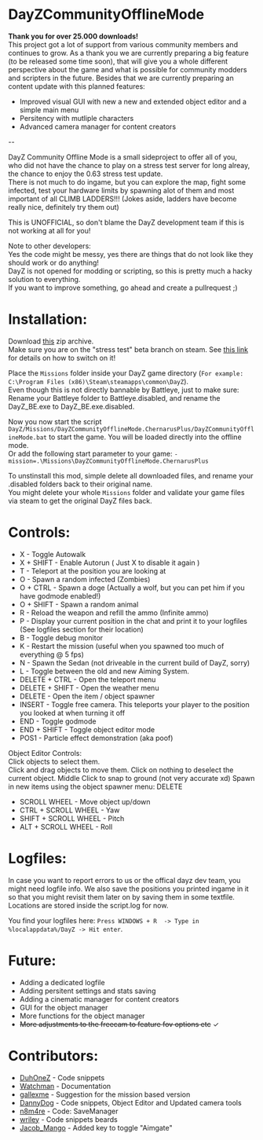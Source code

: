# DayZCommunityOfflineMode

**Thank you for over 25.000 downloads!**  
This project got a lot of support from various community members and continues to grow.
As a thank you we are currently preparing a big feature (to be released some time soon), that will give you a whole different perspective about the game and what is possible for community modders and scripters in the future.
Besides that we are currently preparing an content update with this planned features:
* Improved visual GUI with new a new and extended object editor and a simple main menu
* Persitency with mutliple characters
* Advanced camera manager for content creators

-- 

DayZ Community Offline Mode is a small sideproject to offer all of you,  
who did not have the chance to play on a stress test server for long alreay, the chance to enjoy the 0.63 stress test update.  
There is not much to do ingame, but you can explore the map, fight some infected, test your hardware limits by spawning alot of them
and most important of all CLIMB LADDERS!!! (Jokes aside, ladders have become really nice, definitely try them out)  

This is UNOFFICIAL, so don't blame the DayZ development team if this is not working at all for you!

Note to other developers:  
Yes the code might be messy, yes there are things that do not look like they should work or do anything!  
DayZ is not opened for modding or scripting, so this is pretty much a hacky solution to everything.  
If you want to improve something, go ahead and create a pullrequest ;)

# Installation:
Download [this](https://github.com/Arkensor/DayZCommunityOfflineMode/releases/download/v1.9/DayZ.Community.OfflineMode.zip) zip archive.  
Make sure you are on the "stress test" beta branch on steam. See [this link](https://dayz.com/blog/0-63-stress-tests) for details on how to switch on it!  

Place the ```Missions``` folder inside your DayZ game directory (```For example: C:\Program Files (x86)\Steam\steamapps\common\DayZ```).  
Even though this is not directly bannable by Battleye, just to make sure: Rename your Battleye folder to Battleye.disabled, and rename the DayZ_BE.exe to DayZ_BE.exe.disabled.

Now you now start the script ```DayZ/Missions/DayZCommunityOfflineMode.ChernarusPlus/DayZCommunityOfflineMode.bat``` to start the game. You will be loaded directly into the offline mode.  
Or add the following start parameter to your game: ```-mission=.\Missions\DayZCommunityOfflineMode.ChernarusPlus```

To unstinstall this mod, simple delete all downloaded files, and rename your .disabled folders back to their original name.   
You might delete your whole ```Missions``` folder and validate your game files via steam to get the original DayZ files back.

# Controls:
* X - Toggle Autowalk
* X + SHIFT - Enable Autorun ( Just X to disable it again )
* T - Teleport at the position you are looking at
* O - Spawn a random infected (Zombies)
* O + CTRL - Spawn a doge (Actually a wolf, but you can pet him if you have godmode enabled!)
* O + SHIFT - Spawn a random animal
* R - Reload the weapon and refill the ammo (Infinite ammo)
* P - Display your current position in the chat and print it to your logfiles (See logfiles section for their location)
* B - Toggle debug monitor
* K - Restart the mission (useful when you spawned too much of everything @ 5 fps)
* N - Spawn the Sedan (not driveable in the current build of DayZ, sorry)
* L - Toggle between the old and new Aiming System.
* DELETE + CTRL - Open the teleport menu
* DELETE + SHIFT - Open the weather menu
* DELETE - Open the item / object spawner
* INSERT - Toggle free camera. This teleports your player to the position you looked at when turning it off
* END - Toggle godmode
* END + SHIFT - Toggle object editor mode
* POS1 - Particle effect demonstration (aka poof)

Object Editor Controls:  
Click objects to select them.  
Click and drag objects to move them.
Click on nothing to deselect the current object.
Middle Click to snap to ground (not very accurate xd)
Spawn in new items using the object spawner menu: DELETE

* SCROLL WHEEL - Move object up/down
* CTRL + SCROLL WHEEL - Yaw
* SHIFT + SCROLL WHEEL - Pitch
* ALT + SCROLL WHEEL - Roll

# Logfiles:
In case you want to report errors to us or the offical dayz dev team, you might need logfile info.
We also save the positions you printed ingame in it so that you might revisit them later on by saving them in some textfile.
Locations are stored inside the script.log for now.

You find your logfiles here: ```Press WINDOWS + R  -> Type in %localappdata%/DayZ -> Hit enter```. 

# Future:
* Adding a dedicated logfile
* Adding persitent settings and stats saving
* Adding a cinematic manager for content creators
* GUI for the object manager
* More functions for the object manager
* ~~More adjustments to the freecam to feature fov options etc~~ ✓

# Contributors:
* [DuhOneZ](https://twitter.com/DuhOneZ) - Code snippets
* [Watchman](https://twitter.com/watchman113) - Documentation
* [gallexme](https://github.com/gallexme) - Suggestion for the mission based version
* [DannyDog](https://github.com/DannyDog) - Code snippets, Object Editor and Updated camera tools
* [n8m4re](https://github.com/n8m4re) - Code: SaveManager
* [wriley](https://github.com/wriley) - Code snippets beards
* [Jacob_Mango](https://github.com/Jacob-Mango) - Added key to toggle "Aimgate"
